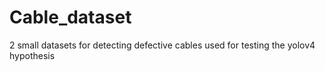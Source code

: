 # Cable_dataset
2 small datasets for detecting defective cables used for testing the yolov4 hypothesis

